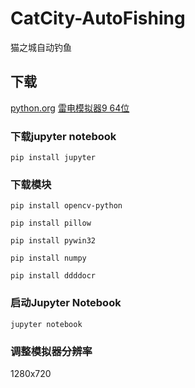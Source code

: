 # CatCity-AutoFishing

猫之城自动钓鱼

## 下载

[python.org](https://python.org)
[雷电模拟器9 64位](https://www.ldmnq.com/)

### 下载jupyter notebook

```shell
pip install jupyter
```

### 下载模块

```shell
pip install opencv-python

pip install pillow

pip install pywin32

pip install numpy

pip install ddddocr
```

### 启动Jupyter Notebook

```shell
jupyter notebook
```

### 调整模拟器分辨率

1280x720
